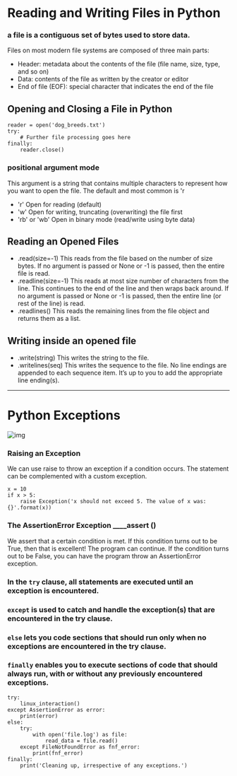 
# Reading and Writing Files in Python 
###  a file is a contiguous set of bytes used to store data. 

Files on most modern file systems are composed of three main parts:

- Header: metadata about the contents of the file (file name, size, type, and so on)
- Data: contents of the file as written by the creator or editor
- End of file (EOF): special character that indicates the end of the file

## Opening and Closing a File in Python
```
reader = open('dog_breeds.txt')
try:
    # Further file processing goes here
finally:
    reader.close()
```

### positional argument mode
This argument is a string that contains multiple characters to represent how you want to open the file. The default and most common is 'r
- 'r'	Open for reading (default)
- 'w'	Open for writing, truncating (overwriting) the file first
- 'rb' or 'wb'	Open in binary mode (read/write using byte data)

## Reading an Opened Files
- .read(size=-1)	This reads from the file based on the number of size bytes. If no argument is passed or None or -1 is passed, then the entire file is read.
- .readline(size=-1)	This reads at most size number of characters from the line. This continues to the end of the line and then wraps back around. If no argument is passed or None or -1 is passed, then the entire line (or rest of the line) is read.
- .readlines()	This reads the remaining lines from the file object and returns them as a list.

## Writing inside an opened file

- .write(string)	This writes the string to the file.
- .writelines(seq)	This writes the sequence to the file. No line endings are appended to each sequence item. It’s up to you to add the appropriate line ending(s).

______________________________________________________
# Python Exceptions
![img](https://files.realpython.com/media/intro.8915db1758d8.png)

### Raising an Exception
We can use raise to throw an exception if a condition occurs. The statement can be complemented with a custom exception.
```
x = 10
if x > 5:
    raise Exception('x should not exceed 5. The value of x was: {}'.format(x))
```
### The AssertionError Exception ____assert ()
 We assert that a certain condition is met. If this condition turns out to be True, then that is excellent! The program can continue. If the condition turns out to be False, you can have the program throw an AssertionError exception.
 
### In the `try` clause, all statements are executed until an exception is encountered.

### `except` is used to catch and handle the exception(s) that are encountered in the try clause.

### `else` lets you code sections that should run only when no exceptions are encountered in the try clause.

### `finally` enables you to execute sections of code that should always run, with or without any previously encountered exceptions.
```
try:
    linux_interaction()
except AssertionError as error:
    print(error)
else:
    try:
        with open('file.log') as file:
            read_data = file.read()
    except FileNotFoundError as fnf_error:
        print(fnf_error)
finally:
    print('Cleaning up, irrespective of any exceptions.')
```
